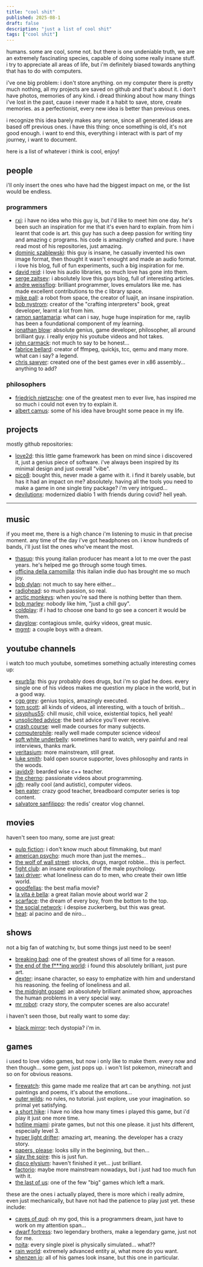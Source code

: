 ```yaml
---
title: "cool shit"
published: 2025-08-1
draft: false
description: "just a list of cool shit"
tags: ["cool shit"]
---
```


humans. some are cool, some not. but there is one undeniable truth, we are an extremely fascinating species, capable of doing some really insane stuff. i try to appreciate all areas of life, but i'm definitely biased towards anything that has to do with computers.

i've one big problem: i don't store anything. on my computer there is pretty much nothing, all my projects are saved on github and that's about it. i don't have photos, memories of any kind. i dread thinking about how many things i've lost in the past, cause i never made it a habit to save, store, create memories. as a perfectionist, every new idea is better than previous ones.

i recognize this idea barely makes any sense, since all generated ideas are based off previous ones. i have this thing: once something is old, it's not good enough. i want to end this, everything i interact with is part of my journey, i want to document.

here is a list of whatever i think is cool, enjoy!

## people

i'll only insert the ones who have had the biggest impact on me, or the list would be endless.

### programmers

- [rxi](https://github.com/rxi): i have no idea who this guy is, but i'd like to meet him one day. he's been such an inspiration for me that it's even hard to explain. from him i learnt that code is art. this guy has such a deep passion for writing tiny and amazing c programs. his code is amazingly crafted and pure. i have read most of his repositories, just amazing.
- [dominic szablewski](https://github.com/phoboslab): this guy is insane, he casually invented his own image format, then thought it wasn't enought and made an audio format. i love his blog, full of fun experiments, such a big inspiration for me.
- [david reid](https://github.com/mackron): i love his audio libraries, so much love has gone into them.
- [serge zaitsev](https://github.com/zserge): i absolutely love this guys blog, full of interesting articles.
- [andre weissflog](https://github.com/floooh): brilliant programmer, loves emulators like me. has made excellent contributions to the c library space.
- [mike pall](https://github.com/mikepall): a robot from space, the creator of luajit, an insane inspiration.
- [bob nystrom](https://github.com/munificent): creator of the "crafting interpreters" book, great developer, learnt a lot from him.
- [ramon santamaria](https://github.com/raysan5): what can i say, huge huge inspiration for me, raylib has been a foundational component of my learning.
- [jonathan blow](https://x.com/jonathan_blow): absolute genius, game developer, philosopher, all around brilliant guy. i really enjoy his youtube videos and hot takes.
- [john carmack](https://x.com/id_aa_carmack): not much to say to be honest...
- [fabrice bellard](https://bellard.org): creator of ffmpeg, quickjs, tcc, qemu and many more. what can i say? a legend.
- [chris sawyer](https://www.chrissawyergames.com): created one of the best games ever in x86 assembly... anything to add?

### philosophers

- [friedrich nietzsche](https://en.wikipedia.org/wiki/Friedrich_Nietzsche): one of the greatest men to ever live, has inspired me so much i could not even try to explain it.
- [albert camus](https://en.wikipedia.org/wiki/Albert_Camus): some of his idea have brought some peace in my life.

## projects

mostly github repositories:

- [love2d](https://love2d.org): this little game framework has been on mind since i discovered it, just a genius piece of software. i've always been inspired by its minimal design and just overall "vibe".
- [pico8](https://www.lexaloffle.com/pico-8.php): bought this, never made a game with it. i find it barely usable, but has it had an impact on me? absolutely. having all the tools you need to make a game in one single tiny package? i'm very intrigued...
- [devilutionx](https://devilutionx.com): modernized diablo 1 with friends during covid? hell yeah.

---

## music

if you meet me, there is a high chance i'm listening to music in that precise moment. any time of the day i've got headphones on. i know hundreds of bands, i'll just list the ones who've meant the most.

- [thasup](https://www.youtube.com/@thasup): this young italian producer has meant a lot to me over the past years. he's helped me go through some tough times.
- [officina della camomilla](https://www.youtube.com/channel/UCDDwAuqg4iiYTH21Irr7nGw): this italian indie duo has brought me so much joy.
- [bob dylan](https://www.youtube.com/@BobDylan): not much to say here either...
- [radiohead](https://www.youtube.com/@Radiohead): so much passion, so real.
- [arctic monkeys](https://www.youtube.com/@arcticmonkeys): when you're sad there is nothing better than them.
- [bob marley](https://www.youtube.com/@BobMarley): nobody like him, "just a chill guy".
- [coldplay](https://www.youtube.com/@coldplay): if i had to choose one band to go see a concert it would be them.
- [dayglow](https://www.youtube.com/@Dayglowband): contagious smile, quirky videos, great music.
- [mgmt](https://www.youtube.com/@whoismgmt): a couple boys with a dream.

## youtube channels

i watch too much youtube, sometimes something actually interesting comes up:

- [exurb1a](https://www.youtube.com/@Exurb1a): this guy probably does drugs, but i'm so glad he does. every single one of his videos makes me question my place in the world, but in a good way.
- [cgp grey](https://www.youtube.com/@CGPGrey): genius topics, amazingly executed.
- [tom scott](https://www.youtube.com/@TomScottGo): all kinds of videos, all interesting, with a touch of british...
- [sisyphus55](https://www.youtube.com/@Sisyphus55): chill music, chill voice, existential topics, hell yeah!
- [unsolicited advice](https://www.youtube.com/@unsolicitedadvice9198): the best advice you'll ever receive.
- [crash course](https://www.youtube.com/@crashcourse): well made courses for many subjects.
- [computerphile](https://www.youtube.com/@Computerphile): really well made computer science videos!
- [soft white underbelly](https://www.youtube.com/@SoftWhiteUnderbelly): sometimes hard to watch, very painful and real interviews, thanks mark.
- [veritasium](https://www.youtube.com/@veritasium): more mainstream, still great.
- [luke smith](https://www.youtube.com/@LukeSmithxyz): bald open source supporter, loves philosophy and rants in the woods.
- [javidx9](https://www.youtube.com/@javidx9): bearded wise c++ teacher.
- [the cherno](https://www.youtube.com/@TheCherno): passionate videos about programming.
- [jdh](https://www.youtube.com/@jdh): really cool (and autistic), computer videos.
- [ben eater](https://www.youtube.com/@BenEater): crazy good teacher, breadboard computer series is top content.
- [salvatore sanfilippo](https://www.youtube.com/@antirez): the redis' creator vlog channel.

## movies

haven't seen too many, some are just great:

- [pulp fiction](https://en.wikipedia.org/wiki/Pulp_Fiction): i don't know much about filmmaking, but man!
- [american psycho](https://en.wikipedia.org/wiki/American_Psycho_(film)): much more than just the memes...
- [the wolf of wall street](https://en.wikipedia.org/wiki/The_Wolf_of_Wall_Street_(2013_film)): stocks, drugs, margot robbie... this is perfect.
- [fight club](https://en.wikipedia.org/wiki/Fight_Club): an insane exploration of the male psychology.
- [taxi driver](https://en.wikipedia.org/wiki/Taxi_Driver): what loneliness can do to men, who create their own little world.
- [goodfellas](https://en.wikipedia.org/wiki/Goodfellas): the best mafia movie?
- [la vita è bella](https://it.wikipedia.org/wiki/La_vita_%C3%A8_bella): a great italian movie about world war 2
- [scarface](https://en.wikipedia.org/wiki/Scarface_(1983_film)): the dream of every boy, from the bottom to the top.
- [the social network](https://en.wikipedia.org/wiki/The_Social_Network): i despise zuckerberg, but this was great.
- [heat](https://en.wikipedia.org/wiki/Heat_(1995_film)): al pacino and de niro...

## shows

not a big fan of watching tv, but some things just need to be seen!

- [breaking bad](https://en.wikipedia.org/wiki/Breaking_Bad): one of the greatest shows of all time for a reason.
- [the end of the f***ing world](https://en.wikipedia.org/wiki/The_End_of_the_F***ing_World): i found this absolutely brilliant, just pure art.
- [dexter](https://en.wikipedia.org/wiki/Dexter_(TV_series)): insane character, so easy to emphatize with him and understand his reasoning. the feeling of loneliness and all.
- [the midnight gospel](https://en.wikipedia.org/wiki/The_Midnight_Gospel): an absolutely brilliant animated show, approaches the human problems in a very special way.
- [mr robot](https://en.wikipedia.org/wiki/Mr._Robot): crazy story, the computer scenes are also accurate!

i haven't seen those, but really want to some day:

- [black mirror](https://en.wikipedia.org/wiki/Black_Mirror): tech dystopia? i'm in.

## games

i used to love video games, but now i only like to make them. every now and then though... some gem, just pops up. i won't list pokemon, minecraft and so on for obvious reasons.

- [firewatch](https://store.steampowered.com/app/383870/Firewatch): this game made me realize that art can be anything. not just paintings and poems, it's about the emotions...
- [outer wilds](https://store.steampowered.com/app/753640/Outer_Wilds): no rules, no tutorial. just explore, use your imagination. so primal yet satisfying.
- [a short hike](https://store.steampowered.com/app/1055540/A_Short_Hike): i have no idea how many times i played this game, but i'd play it just one more time.
- [hotline miami](https://store.steampowered.com/app/219150/Hotline_Miami): pirate games, but not this one please. it just hits different, especially level 3.
- [hyper light drifter](https://store.steampowered.com/app/257850/Hyper_Light_Drifter): amazing art, meaning. the developer has a crazy story.
- [papers, please](https://store.steampowered.com/app/239030/Papers_Please): looks silly in the beginning, but then...
- [slay the spire](https://store.steampowered.com/app/646570/Slay_the_Spire): this is just fun.
- [disco elysium](https://store.steampowered.com/app/632470/Disco_Elysium__The_Final_Cut): haven't finished it yet... just brilliant.
- [factorio](https://store.steampowered.com/app/427520/Factorio): maybe more mainstream nowadays, but i just had too much fun with it.
- [the last of us](https://store.steampowered.com/app/1888930/The_Last_of_Us_Part_I): one of the few "big" games which left a mark.

these are the ones i actually played, there is more which i really admire, even just mechanically, but have not had the patience to play just yet. these include:

- [caves of qud](https://store.steampowered.com/app/333640/Caves_of_Qud): oh my god, this is a programmers dream, just have to work on my attention span...
- [dwarf fortress](https://store.steampowered.com/app/975370/Dwarf_Fortress): two legendary brothers, make a legendary game, just not for me.
- [noita](https://store.steampowered.com/app/881100/Noita): every single pixel is physically simulated... what??
- [rain world](https://store.steampowered.com/app/312520/Rain_World): extremely advanced entity ai, what more do you want.
- [shenzen io](https://store.steampowered.com/app/504210/SHENZHEN_IO): all of his games look insane, but this one in particular.
